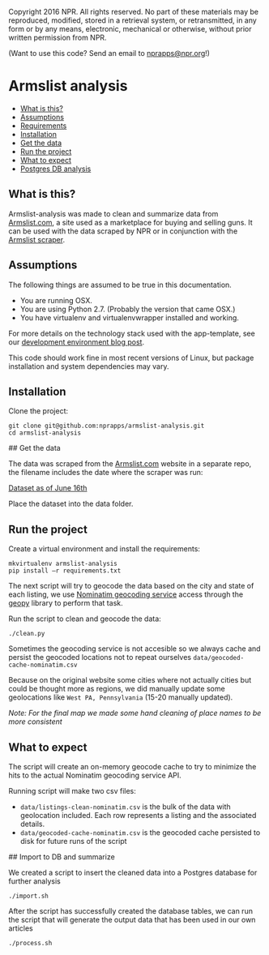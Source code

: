 Copyright 2016 NPR. All rights reserved. No part of these materials may be reproduced, modified, stored in a retrieval system, or retransmitted, in any form or by any means, electronic, mechanical or otherwise, without prior written permission from NPR.

(Want to use this code? Send an email to nprapps@npr.org!)

# Armslist analysis

* [What is this?](#what-is-this)
* [Assumptions](#assumptions)
* [Requirements](#requirements)
* [Installation](#installation)
* [Get the data](#get-data)
* [Run the project](#run)
* [What to expect](#what-to-expect)
* [Postgres DB analysis](#db-analysis)

## What is this? <a id="what-is-this"></a>

Armslist-analysis was made to clean and summarize data from [Armslist.com](http://www.armslist.com/), a site used as a marketplace for buying and selling guns. It can be used with the data scraped by NPR or in conjunction with the [Armslist scraper](http://github.com/nprapps/armslist-scraper).

## Assumptions <a id="assumptions"></a>

The following things are assumed to be true in this documentation.
* You are running OSX.
* You are using Python 2.7. (Probably the version that came OSX.)
* You have virtualenv and virtualenvwrapper installed and working.

For more details on the technology stack used with the app-template, see our [development environment blog post](http://blog.apps.npr.org/2013/06/06/how-to-setup-a-developers-environment.html).

This code should work fine in most recent versions of Linux, but package installation and system dependencies may vary.

## Installation <a id="installation"></a>

Clone the project:

```
git clone git@github.com:nprapps/armslist-analysis.git
cd armslist-analysis
```

## Get the data <a id="get-data"></a>

The data was scraped from the [Armslist.com](http://www.armslist.com/) website in a separate repo, the filename includes the date where the scraper was run:

[Dataset as of June 16th](http://apps.npr.org/armslist-analysis/armslist-listings-2016-06-16.csv)

Place the dataset into the data folder.

## Run the project <a id="run"></a>

Create a virtual environment and install the requirements:

```
mkvirtualenv armslist-analysis
pip install –r requirements.txt
```

The next script will try to geocode the data based on the city and state of each listing, we use [Nominatim geocoding service](http://wiki.openstreetmap.org/wiki/Nominatim) access through the [geopy](http://geopy.readthedocs.io/en/latest/#) library to perform that task.

Run the script to clean and geocode the data:

```
./clean.py
```

Sometimes the geocoding service is not accesible so we always cache and persist the geocoded locations not to repeat ourselves `data/geocoded-cache-nominatim.csv`

Because on the original website some cities where not actually cities but could be thought more as regions, we did manually update some geolocations like `West PA, Pennsylvania` (15-20 manually updated).

*Note: For the final map we made some hand cleaning of place names to be more consistent*

## What to expect <a id="what-to-expect"></a>

The script will create an on-memory geocode cache to try to minimize the hits to the actual Nominatim geocoding service API.

Running script will make two csv files:

* `data/listings-clean-nominatim.csv` is the bulk of the data with geolocation included. Each row represents a listing and the associated details.
* `data/geocoded-cache-nominatim.csv` is the geocoded cache persisted to disk for future runs of the script

## Import to DB and summarize <a id="db-analysis"></a>

We created a script to insert the cleaned data into a Postgres database for further analysis

```
./import.sh
```

After the script has successfully created the database tables, we can run the script that will generate the output data that has been used in our own articles

```
./process.sh
```

